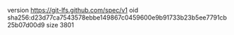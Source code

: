 version https://git-lfs.github.com/spec/v1
oid sha256:d23d77ca7543578ebbe149867c0459600e9b91733b23b5ee7791cb25b07d00d9
size 3801

